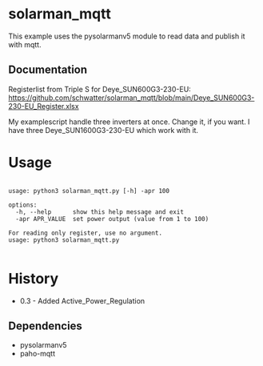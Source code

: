 # solarman_mqtt

This example uses the pysolarmanv5 module to read data and publish it with mqtt.


## Documentation

Registerlist from Triple S for Deye_SUN600G3-230-EU:<br>
https://github.com/schwatter/solarman_mqtt/blob/main/Deye_SUN600G3-230-EU_Register.xlsx

My examplescript handle three inverters at once. Change it, if you want.
I have three Deye_SUN1600G3-230-EU which work with it.

# Usage
<pre><code>
usage: python3 solarman_mqtt.py [-h] -apr 100

options:
  -h, --help      show this help message and exit
  -apr APR_VALUE  set power output (value from 1 to 100)
 
For reading only register, use no argument.
usage: python3 solarman_mqtt.py
 </code></pre>

  
# History
- 0.3 - Added Active_Power_Regulation

## Dependencies

- pysolarmanv5
- paho-mqtt
